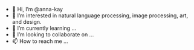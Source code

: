 - 👋 Hi, I’m @anna-kay
- 👀 I’m interested in natural language processing, image processing, art, and design. 
- 🌱 I’m currently learning ...
- 💞️ I’m looking to collaborate on ...
- 📫 How to reach me ...

<!---
anna-kay/anna-kay is a ✨ special ✨ repository because its `README.md` (this file) appears on your GitHub profile.
You can click the Preview link to take a look at your changes.
--->
